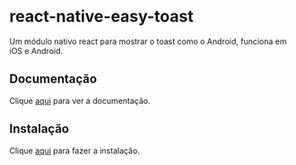 # react-native-easy-toast

Um módulo nativo react para mostrar o toast como o Android, funciona em iOS e Android.

## Documentação

Clique [aqui](https://github.com/crazycodeboy/react-native-easy-toast) para ver a documentação.

## Instalação

Clique [aqui](https://www.npmjs.com/package/react-native-easy-toast) para fazer a instalação.
